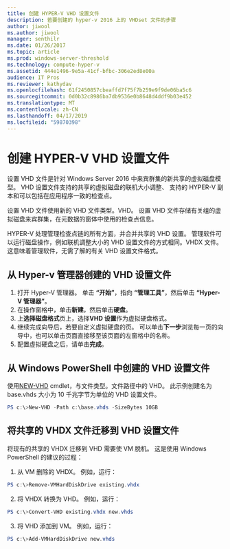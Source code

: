 ```yaml
---
title: 创建 HYPER-V VHD 设置文件
description: 若要创建的 hyper-v 2016 上的 VHDset 文件的步骤
author: jiwool
ms.author: jiwool
manager: senthilr
ms.date: 01/26/2017
ms.topic: article
ms.prod: windows-server-threshold
ms.technology: compute-hyper-v
ms.assetid: 444e1496-9e5a-41cf-bfbc-306e2ed8e00a
audience: IT Pros
ms.reviewer: kathydav
ms.openlocfilehash: 61f2450857cbeaffd7f75f7b259e9f9de06ba5c6
ms.sourcegitcommit: 0d0b32c8986ba7db9536e0b8648d4ddf9b03e452
ms.translationtype: MT
ms.contentlocale: zh-CN
ms.lasthandoff: 04/17/2019
ms.locfileid: "59870398"
---
```

# <a name="create-hyper-v-vhd-set-files"></a>创建 HYPER-V VHD 设置文件
设置 VHD 文件是针对 Windows Server 2016 中来宾群集的新共享的虚拟磁盘模型。 VHD 设置文件支持的共享的虚拟磁盘的联机大小调整、 支持的 HYPER-V 副本和可以包括在应用程序一致的检查点。 

设置 VHD 文件使用新的 VHD 文件类型。VHD。 设置 VHD 文件存储有关组的虚拟磁盘来宾群集，在元数据的窗体中使用的检查点信息。

HYPER-V 处理管理检查点链的所有方面，并合并共享的 VHD 设置。 管理软件可以运行磁盘操作，例如联机调整大小的 VHD 设置文件的方式相同。VHDX 文件。 这意味着管理软件，无需了解的有关 VHD 设置文件格式。

## <a name="create-a-vhd-set-file-from-hyper-v-manager"></a>从 Hyper-v 管理器创建的 VHD 设置文件

1.  打开 Hyper-V 管理器。 单击 **“开始”**，指向 **“管理工具”**，然后单击 **“Hyper-V 管理器”**。
2.  在操作窗格中，单击**新建**，然后单击**硬盘**。
3.  上**选择磁盘格式**页上，选择**VHD 设置**作为虚拟硬盘格式。
4.  继续完成向导后，若要自定义虚拟硬盘的页。 可以单击**下一步**浏览每一页的向导中，也可以单击页面直接移至该页面的左窗格中的名称。
5.  配置虚拟硬盘之后，请单击**完成**。

## <a name="create-a-vhd-set-file-from-windows-powershell"></a>从 Windows PowerShell 中创建的 VHD 设置文件

使用[NEW-VHD](https://technet.microsoft.com/library/hh848503.aspx) cmdlet，与文件类型。文件路径中的 VHD。 此示例创建名为 base.vhds 大小为 10 千兆字节为单位的 VHD 设置文件。

``` PowerShell
PS c:\>New-VHD -Path c:\base.vhds -SizeBytes 10GB
```

## <a name="migrate-a-shared-vhdx-file-to-a-vhd-set-file"></a>将共享的 VHDX 文件迁移到 VHD 设置文件

将现有的共享的 VHDX 迁移到 VHD 需要使 VM 脱机。 这是使用 Windows PowerShell 的建议的过程：

1.  从 VM 删除的 VHDX。 例如，运行： 
  ``` PowerShell
  PS c:\>Remove-VMHardDiskDrive existing.vhdx
  ```
  
2.  将 VHDX 转换为 VHD。 例如，运行：
  ``` PowerShell
  PS c:\>Convert-VHD existing.vhdx new.vhds
  ```
  
3.  将 VHD 添加到 VM。 例如，运行：
  ``` PowerShell
  PS c:\>Add-VMHardDiskDrive new.vhds
  ```
  



